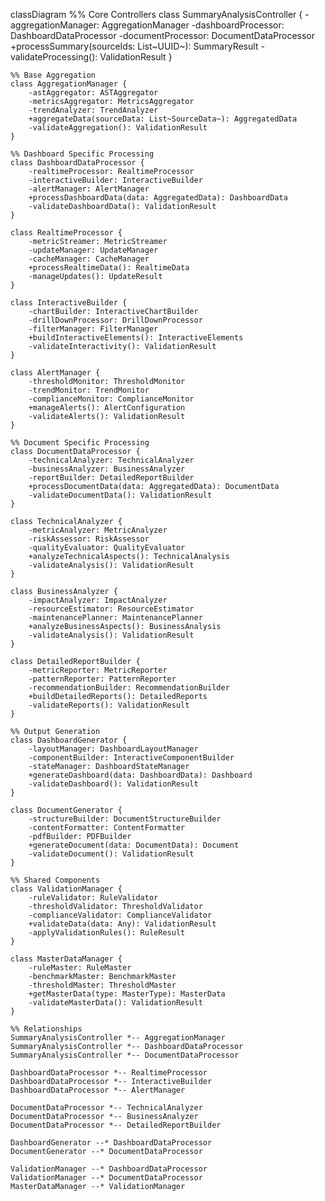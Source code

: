 classDiagram
    %% Core Controllers
    class SummaryAnalysisController {
        -aggregationManager: AggregationManager
        -dashboardProcessor: DashboardDataProcessor
        -documentProcessor: DocumentDataProcessor
        +processSummary(sourceIds: List~UUID~): SummaryResult
        -validateProcessing(): ValidationResult
    }

    %% Base Aggregation
    class AggregationManager {
        -astAggregator: ASTAggregator
        -metricsAggregator: MetricsAggregator
        -trendAnalyzer: TrendAnalyzer
        +aggregateData(sourceData: List~SourceData~): AggregatedData
        -validateAggregation(): ValidationResult
    }

    %% Dashboard Specific Processing
    class DashboardDataProcessor {
        -realtimeProcessor: RealtimeProcessor
        -interactiveBuilder: InteractiveBuilder
        -alertManager: AlertManager
        +processDashboardData(data: AggregatedData): DashboardData
        -validateDashboardData(): ValidationResult
    }

    class RealtimeProcessor {
        -metricStreamer: MetricStreamer
        -updateManager: UpdateManager
        -cacheManager: CacheManager
        +processRealtimeData(): RealtimeData
        -manageUpdates(): UpdateResult
    }

    class InteractiveBuilder {
        -chartBuilder: InteractiveChartBuilder
        -drillDownProcessor: DrillDownProcessor
        -filterManager: FilterManager
        +buildInteractiveElements(): InteractiveElements
        -validateInteractivity(): ValidationResult
    }

    class AlertManager {
        -thresholdMonitor: ThresholdMonitor
        -trendMonitor: TrendMonitor
        -complianceMonitor: ComplianceMonitor
        +manageAlerts(): AlertConfiguration
        -validateAlerts(): ValidationResult
    }

    %% Document Specific Processing
    class DocumentDataProcessor {
        -technicalAnalyzer: TechnicalAnalyzer
        -businessAnalyzer: BusinessAnalyzer
        -reportBuilder: DetailedReportBuilder
        +processDocumentData(data: AggregatedData): DocumentData
        -validateDocumentData(): ValidationResult
    }

    class TechnicalAnalyzer {
        -metricAnalyzer: MetricAnalyzer
        -riskAssessor: RiskAssessor
        -qualityEvaluator: QualityEvaluator
        +analyzeTechnicalAspects(): TechnicalAnalysis
        -validateAnalysis(): ValidationResult
    }

    class BusinessAnalyzer {
        -impactAnalyzer: ImpactAnalyzer
        -resourceEstimator: ResourceEstimator
        -maintenancePlanner: MaintenancePlanner
        +analyzeBusinessAspects(): BusinessAnalysis
        -validateAnalysis(): ValidationResult
    }

    class DetailedReportBuilder {
        -metricReporter: MetricReporter
        -patternReporter: PatternReporter
        -recommendationBuilder: RecommendationBuilder
        +buildDetailedReports(): DetailedReports
        -validateReports(): ValidationResult
    }

    %% Output Generation
    class DashboardGenerator {
        -layoutManager: DashboardLayoutManager
        -componentBuilder: InteractiveComponentBuilder
        -stateManager: DashboardStateManager
        +generateDashboard(data: DashboardData): Dashboard
        -validateDashboard(): ValidationResult
    }

    class DocumentGenerator {
        -structureBuilder: DocumentStructureBuilder
        -contentFormatter: ContentFormatter
        -pdfBuilder: PDFBuilder
        +generateDocument(data: DocumentData): Document
        -validateDocument(): ValidationResult
    }

    %% Shared Components
    class ValidationManager {
        -ruleValidator: RuleValidator
        -thresholdValidator: ThresholdValidator
        -complianceValidator: ComplianceValidator
        +validateData(data: Any): ValidationResult
        -applyValidationRules(): RuleResult
    }

    class MasterDataManager {
        -ruleMaster: RuleMaster
        -benchmarkMaster: BenchmarkMaster
        -thresholdMaster: ThresholdMaster
        +getMasterData(type: MasterType): MasterData
        -validateMasterData(): ValidationResult
    }

    %% Relationships
    SummaryAnalysisController *-- AggregationManager
    SummaryAnalysisController *-- DashboardDataProcessor
    SummaryAnalysisController *-- DocumentDataProcessor

    DashboardDataProcessor *-- RealtimeProcessor
    DashboardDataProcessor *-- InteractiveBuilder
    DashboardDataProcessor *-- AlertManager

    DocumentDataProcessor *-- TechnicalAnalyzer
    DocumentDataProcessor *-- BusinessAnalyzer
    DocumentDataProcessor *-- DetailedReportBuilder

    DashboardGenerator --* DashboardDataProcessor
    DocumentGenerator --* DocumentDataProcessor

    ValidationManager --* DashboardDataProcessor
    ValidationManager --* DocumentDataProcessor
    MasterDataManager --* ValidationManager